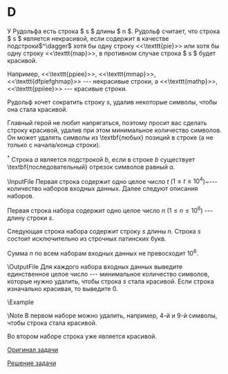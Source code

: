 <h1>D </h1>
У Рудольфа есть строка $ s $ длины $ n $. Рудольф считает, что строка $ s $ является некрасивой, если содержит в качестве подстроки$^\dagger$ хотя бы одну строку <<\texttt{pie}>> или хотя бы одну строку <<\texttt{map}>>, в противном случае строка $ s $ будет красивой. 

Например, <<\texttt{ppiee}>>, <<\texttt{mmap}>>, <<\texttt{dfpiefghmap}>>  --- некрасивые строки, а <<\texttt{mathp}>>, <<\texttt{ppiiee}>>  --- красивые строки.

Рудольф хочет сократить строку $s$, удалив некоторые символы, чтобы она стала красивой. 

Главный герой не любит напрягаться, поэтому просит вас сделать строку красивой, удалив при этом минимальное количество символов. Он может удалять символы из \textbf{любых} позиций в строке (а не только с начала/конца строки).

$^\dagger$ Строка $a$ является подстрокой $b$, если в строке $b$ существует \textbf{последовательный} отрезок символов равный $a$.


\InputFile
Первая строка содержит одно целое число $t$ ($1 \le t \le 10^4$)~--- количество наборов входных данных. Далее следуют описания наборов.

Первая строка набора содержит одно целое число $n$ ($1 \le n \le 10^6$) --- длину строки $s$.

Следующая строка набора содержит строку $s$ длины $n$. Строка $s$ состоит исключительно из строчных латинских букв.

Сумма $n$ по всем наборам входных данных не превосходит $10^6$.

\OutputFile
Для каждого набора входных данных выведите единственное целое число --- минимальное количество символов, которые нужно удалить, чтобы строка $s$ стала красивой. Если строка изначально красивая, то выведите $0$.

\Example

\Note
В первом наборе можно удалить, например, $4$-й и $9$-й символы, чтобы строка стала красивой.

Во втором наборе строка уже является красивой.

[Оригинал задачи](https://codeforces.com/contest/1941/problem/C)

[Решение задачи](Solution_D.md)